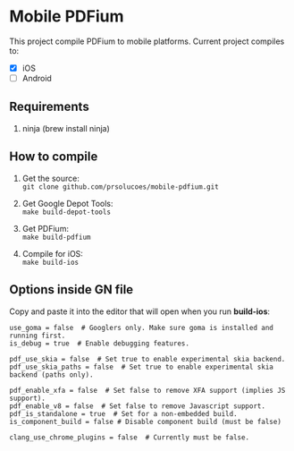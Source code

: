 # Mobile PDFium

This project compile PDFium to mobile platforms. Current project compiles to:  

- [x] iOS  
- [ ] Android  

## Requirements

1. ninja (brew install ninja)  

## How to compile

1. Get the source:  
```git clone github.com/prsolucoes/mobile-pdfium.git```

2. Get Google Depot Tools:  
```make build-depot-tools```

3. Get PDFium:  
```make build-pdfium```

4. Compile for iOS:  
```make build-ios```

## Options inside GN file

Copy and paste it into the editor that will open when you run **build-ios**:  

```
use_goma = false  # Googlers only. Make sure goma is installed and running first.
is_debug = true  # Enable debugging features.

pdf_use_skia = false  # Set true to enable experimental skia backend.
pdf_use_skia_paths = false  # Set true to enable experimental skia backend (paths only).

pdf_enable_xfa = false  # Set false to remove XFA support (implies JS support).
pdf_enable_v8 = false  # Set false to remove Javascript support.
pdf_is_standalone = true  # Set for a non-embedded build.
is_component_build = false # Disable component build (must be false)

clang_use_chrome_plugins = false  # Currently must be false.
```